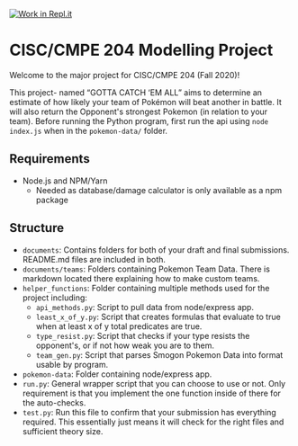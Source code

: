 [![Work in Repl.it](https://classroom.github.com/assets/work-in-replit-14baed9a392b3a25080506f3b7b6d57f295ec2978f6f33ec97e36a161684cbe9.svg)](https://classroom.github.com/online_ide?assignment_repo_id=309543&assignment_repo_type=GroupAssignmentRepo)

# CISC/CMPE 204 Modelling Project

Welcome to the major project for CISC/CMPE 204 (Fall 2020)!

This project- named “GOTTA CATCH ‘EM ALL” aims to determine an estimate of how likely your team of Pokémon will beat another in battle. It will also return the Opponent's strongest Pokemon (in relation to your team). Before running the Python program, first run the api using `node index.js` when in the `pokemon-data/` folder.

## Requirements
* Node.js and NPM/Yarn
  * Needed as database/damage calculator is only available as a npm package

## Structure
* `documents`: Contains folders for both of your draft and final submissions. README.md files are included in both.
* `documents/teams`: Folders containing Pokemon Team Data. There is markdown located there explaining how to make custom teams.
* `helper_functions`: Folder containing multiple methods used for the project including:
  * `api_methods.py`: Script to pull data from node/express app.
  * `least_x_of_y.py`: Script that creates formulas that evaluate to true when at least x of y total predicates are true.
  * `type_resist.py`: Script that checks if your type resists the opponent's, or if not how weak you are to them.
  * `team_gen.py`: Script that parses Smogon Pokemon Data into format usable by program.
* `pokemon-data`: Folder containing node/express app.
* `run.py`: General wrapper script that you can choose to use or not. Only requirement is that you implement the one function inside of there for the auto-checks.
* `test.py`: Run this file to confirm that your submission has everything required. This essentially just means it will check for the right files and sufficient theory size.

